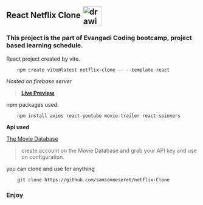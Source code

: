## React Netflix Clone  <img src="./public/d05cff3e-7260-4980-bc78-b1f299189582.ico" alt="drawing" style="vertical-align: middle" width="50"/>

### This project is the part of Evangadi Coding bootcamp, project based learning schedule.

React project created by vite.
```
    npm create vite@latest netflix-clone -- --template react
```   



*Hosted on firebase server*

>    [**Live Preview**](https://netflix-clone-d2860.firebaseapp.com)




npm packages used:
```
    npm install axios react-youtube movie-trailer react-spinners
```


**Api used**

[The Movie Database](https://www.themoviedb.org/)
> create account on the Movie Database and grab your API key and use on configuration.
   


you can clone and use for anything
```
    git clone https://github.com/samsonmeseret/netflix-Clone
```

### Enjoy